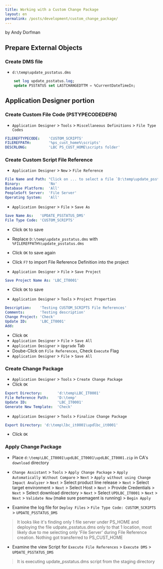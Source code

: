 ```yaml
---
title: Working with a Custom Change Package
layout: en
permalink: /posts/development/custom_change_package/
---
```


by Andy Dorfman

## Prepare External Objects

### Create DMS file

- `d:\temp\update_psstatus.dms`
```sql
    set log update_psstatus.log;
    update PSSTATUS set LASTCHANGEDTTM = %CurrentDateTimeIn;
```

## Application Designer portion

### Create Custom File Code (PSTYPECODEDEFN)

- `Application Designer` > `Tools` > `Miscellaneous Definitions` > `File Type Codes`
```yaml
FILEREFTYPECODE:    'CUSTOM_SCRIPTS'
FILEREFPATH:        '%ps_cust_home%\scripts'
DESCRLONG:          'LBC PS_CUST_HOME\scripts folder'
```

### Create Custom Script File Reference

- `Application Designer` > `New` > `File Reference`
```yaml
File Name and Path: "Click on ... to select a file `D:\temp\update_psstatus.dms`"
Binary:             'No'
Database Platform:  'All'
PeopleSoft Server:  'File Server'
Operating System:   'All'
```

- `Application Designer` > `File` > `Save As`
```yaml
Save Name As:   'UPDATE_PSSTATUS_DMS'
File Type Code: 'CUSTOM_SCRIPTS'
```
- Click `OK` to save
- Replace `D:\temp\update_psstatus.dms` with `%FILEREFPATH%\update_psstatus.dms`
- Click `OK` to save again
- Click `F7` to import File Reference Definition into the project

- `Application Designer` > `File` > `Save Project`
```yaml
Save Project Name As: 'LBC_IT0001'
```
- Click `OK` to save

- `Application Designer` > `Tools` > `Project Properties`
```yaml
Description:    'Testing CUSTOM_SCRIPTS File References'
Comments:       'Testing description'
Change Project: 'Check'
Update ID:      'LBC_IT0001'
Add: 
```
- Click `OK`
- `Application Designer` > `File` > `Save All`
- `Application Designer` > `Upgrade` Tab
- Doube-Click on `File References`, Check `Execute` Flag
- `Application Designer` > `File` > `Save All`

### Create Change Package

- `Application Designer` > `Tools` > `Create Change Package`
- Click `OK`
```yaml
Export Directory:       'd:\temp\LBC_IT0001'
File Reference Path:    'D:\temp'
Update ID:              'LBC_IT0001'
Generate New Template:  'Check'
```

- `Application Designer` > `Tools` > `Finalize Change Package`
```yaml
Export Directory: 'd:\temp\lbc_it0001\updlbc_it0001'
```
- Click `OK`

### Apply Change Package

 - Place `d:\temp\LBC_IT0001\updLBC_IT0001\updLBC_IT0001.zip` in CA's `download` directory
 - `Change Assistant` > `Tools` > `Apply Change Package` > `Apply Automatically Without Compare` > `Next` > `Apply without using Change Impact Analyzer` > `Next` > Select product line release > `Next` > Select target environment > `Next` > Select Host > `Next` > Provide Credentials > `Next` > Select download directory > `Next` > Select `UPDLBC_IT0001` > `Next` > `Next` > `Validate Now` (make sure psemagent is running) > `Begin Apply`

 - Examine the log file for `Deploy Files` > `File Type Code: CUSTOM_SCRIPTS` > `UPDATE_PSSTATUS_DMS`

> It looks like it's finding only 1 file server under PS_HOME and deploying the file udpate_psstatus.dms only to that 1 location, most likely due to me selecting only 'File Server' during File Reference creation.  Nothing got transferred to PS_CUST_HOME

 - Examine the view Script for `Execute File References` > `Execute DMS` > `UPDATE_PSSTATUS_DMS`
 
 > It is executing update_psstatus.dms script from the staging directory
